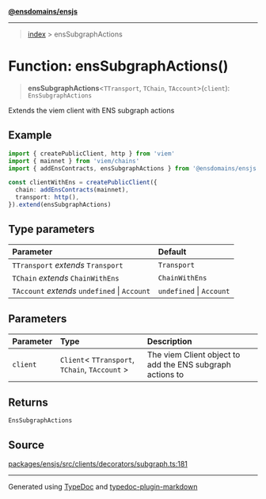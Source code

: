 [**@ensdomains/ensjs**](../README.md)

---

> [index](README.md) > ensSubgraphActions

# Function: ensSubgraphActions()

> **ensSubgraphActions**\<`TTransport`, `TChain`, `TAccount`\>(`client`): `EnsSubgraphActions`

Extends the viem client with ENS subgraph actions

## Example

```ts
import { createPublicClient, http } from 'viem'
import { mainnet } from 'viem/chains'
import { addEnsContracts, ensSubgraphActions } from '@ensdomains/ensjs'

const clientWithEns = createPublicClient({
  chain: addEnsContracts(mainnet),
  transport: http(),
}).extend(ensSubgraphActions)
```

## Type parameters

| Parameter                                     | Default                  |
| :-------------------------------------------- | :----------------------- |
| `TTransport` _extends_ `Transport`            | `Transport`              |
| `TChain` _extends_ `ChainWithEns`             | `ChainWithEns`           |
| `TAccount` _extends_ `undefined` \| `Account` | `undefined` \| `Account` |

## Parameters

| Parameter | Type                                             | Description                                               |
| :-------- | :----------------------------------------------- | :-------------------------------------------------------- |
| `client`  | `Client`\< `TTransport`, `TChain`, `TAccount` \> | The viem Client object to add the ENS subgraph actions to |

## Returns

`EnsSubgraphActions`

## Source

[packages/ensjs/src/clients/decorators/subgraph.ts:181](https://github.com/ensdomains/ensjs-v3/blob/62fd2c82/packages/ensjs/src/clients/decorators/subgraph.ts#L181)

---

Generated using [TypeDoc](https://typedoc.org/) and [typedoc-plugin-markdown](https://www.npmjs.com/package/typedoc-plugin-markdown)
